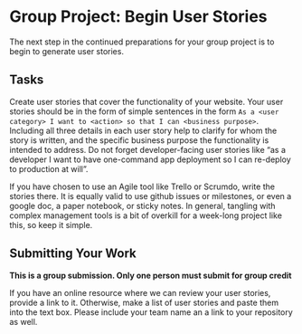 # Group Project: Begin User Stories
The next step in the continued preparations for your group project is to begin to generate user stories.

## Tasks
Create user stories that cover the functionality of your website. Your user stories should be in the form of simple sentences in the form `As a <user category> I want to <action> so that I can <business purpose>`. Including all three details in each user story help to clarify for whom the story is written, and the specific business purpose the functionality is intended to address. Do not forget developer-facing user stories like “as a developer I want to have one-command app deployment so I can re-deploy to production at will”.

If you have chosen to use an Agile tool like Trello or Scrumdo, write the stories there. It is equally valid to use github issues or milestones, or even a google doc, a paper notebook, or sticky notes. In general, tangling with complex management tools is a bit of overkill for a week-long project like this, so keep it simple.

## Submitting Your Work
**This is a group submission. Only one person must submit for group credit**

If you have an online resource where we can review your user stories, provide a link to it. Otherwise, make a list of user stories and paste them into the text box. Please include your team name an a link to your repository as well.

